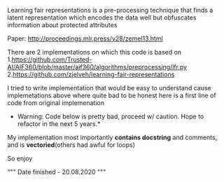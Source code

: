 Learning fair representations is a pre-processing technique that finds a
latent representation which encodes the data well but obfuscates information
about protected attributes

Paper: http://proceedings.mlr.press/v28/zemel13.html

There are 2 implementations on which this code is based on
  1.https://github.com/Trusted-AI/AIF360/blob/master/aif360/algorithms/preprocessing/lfr.py
  2.https://github.com/zjelveh/learning-fair-representations

I tried to write implementation that would be easy to understand cause implemetations above where quite bad to be honest here is a first line of code from original implemenation   
* Warning: Code below is pretty bad, proceed w/ caution. Hope to refactor in the next 5 years.*

My implementation most importantly **contains docstring** and comments, and is **vectoried**(others had awful for loops)

So enjoy

"""
Date finished - 20.08.2020
"""
